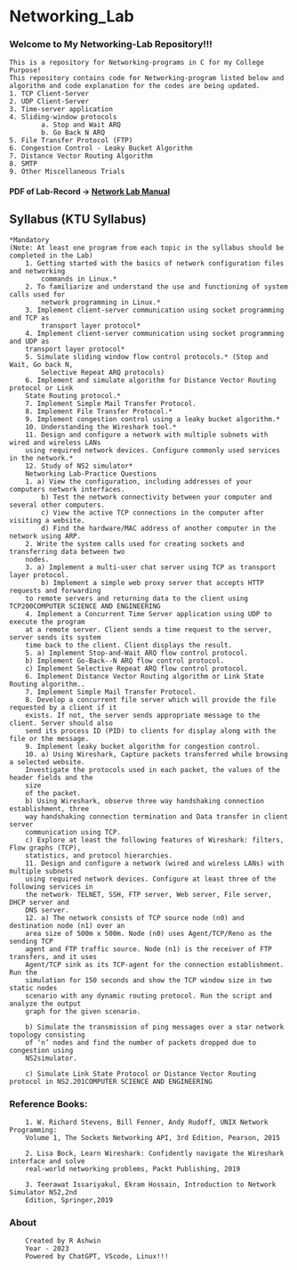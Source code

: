# Networking_Lab
### Welcome to My Networking-Lab Repository!!!
    This is a repository for Networking-programs in C for my College Purpose!
    This repository contains code for Networking-program listed below and algorithm and code explanation for the codes are being updated.
    1. TCP Client-Server
    2. UDP Client-Server
    3. Time-server application
    4. Sliding-window protocols
            a. Stop and Wait ARQ
            b. Go Back N ARQ
    5. File Transfer Protocol (FTP)
    6. Congestion Control - Leaky Bucket Algorithm
    7. Distance Vector Routing Algorithm
    8. SMTP
    9. Other Miscellaneous Trials


#### PDF of Lab-Record -> [Network Lab Manual](https://github.com/ashwin417/Networking_Lab/blob/main/NWLabRecord.pdf)

## Syllabus (KTU Syllabus)
    *Mandatory 
    (Note: At least one program from each topic in the syllabus should be completed in the Lab)
        1. Getting started with the basics of network configuration files and networking
            commands in Linux.*
        2. To familiarize and understand the use and functioning of system calls used for
            network programming in Linux.*
        3. Implement client-server communication using socket programming and TCP as
            transport layer protocol*
        4. Implement client-server communication using socket programming and UDP as
        transport layer protocol*
        5. Simulate sliding window flow control protocols.* (Stop and Wait, Go back N,
            Selective Repeat ARQ protocols)
        6. Implement and simulate algorithm for Distance Vector Routing protocol or Link
        State Routing protocol.*
        7. Implement Simple Mail Transfer Protocol.
        8. Implement File Transfer Protocol.*
        9. Implement congestion control using a leaky bucket algorithm.*
        10. Understanding the Wireshark tool.*
        11. Design and configure a network with multiple subnets with wired and wireless LANs
        using required network devices. Configure commonly used services in the network.*
        12. Study of NS2 simulator*
        Networking Lab-Practice Questions
        1. a) View the configuration, including addresses of your computers network interfaces.
            b) Test the network connectivity between your computer and several other computers.
            c) View the active TCP connections in the computer after visiting a website.
            d) Find the hardware/MAC address of another computer in the network using ARP.
        2. Write the system calls used for creating sockets and transferring data between two
        nodes.
        3. a) Implement a multi-user chat server using TCP as transport layer protocol.
            b) Implement a simple web proxy server that accepts HTTP requests and forwarding
        to remote servers and returning data to the client using TCP200COMPUTER SCIENCE AND ENGINEERING
        4. Implement a Concurrent Time Server application using UDP to execute the program
        at a remote server. Client sends a time request to the server, server sends its system
        time back to the client. Client displays the result.
        5. a) Implement Stop-and-Wait ARQ flow control protocol.
        b) Implement Go-Back--N ARQ flow control protocol.
        c) Implement Selective Repeat ARQ flow control protocol.
        6. Implement Distance Vector Routing algorithm or Link State Routing algorithm..
        7. Implement Simple Mail Transfer Protocol.
        8. Develop a concurrent file server which will provide the file requested by a client if it
        exists. If not, the server sends appropriate message to the client. Server should also
        send its process ID (PID) to clients for display along with the file or the message.
        9. Implement leaky bucket algorithm for congestion control.
        10. a) Using Wireshark, Capture packets transferred while browsing a selected website.
        Investigate the protocols used in each packet, the values of the header fields and the
        size
        of the packet.
        b) Using Wireshark, observe three way handshaking connection establishment, three
        way handshaking connection termination and Data transfer in client server
        communication using TCP.
        c) Explore at least the following features of Wireshark: filters, Flow graphs (TCP),
        statistics, and protocol hierarchies.
        11. Design and configure a network (wired and wireless LANs) with multiple subnets
        using required network devices. Configure at least three of the following services in
        the network- TELNET, SSH, FTP server, Web server, File server, DHCP server and
        DNS server.
        12. a) The network consists of TCP source node (n0) and destination node (n1) over an
        area size of 500m x 500m. Node (n0) uses Agent/TCP/Reno as the sending TCP
        agent and FTP traffic source. Node (n1) is the receiver of FTP transfers, and it uses
        Agent/TCP sink as its TCP-agent for the connection establishment. Run the
        simulation for 150 seconds and show the TCP window size in two static nodes
        scenario with any dynamic routing protocol. Run the script and analyze the output
        graph for the given scenario.

        b) Simulate the transmission of ping messages over a star network topology consisting
        of ‘n’ nodes and find the number of packets dropped due to congestion using
        NS2simulator.

        c) Simulate Link State Protocol or Distance Vector Routing protocol in NS2.201COMPUTER SCIENCE AND ENGINEERING


### Reference Books:
        1. W. Richard Stevens, Bill Fenner, Andy Rudoff, UNIX Network Programming:
        Volume 1, The Sockets Networking API, 3rd Edition, Pearson, 2015

        2. Lisa Bock, Learn Wireshark: Confidently navigate the Wireshark interface and solve
        real-world networking problems, Packt Publishing, 2019

        3. Teerawat Issariyakul, Ekram Hossain, Introduction to Network Simulator NS2,2nd
        Edition, Springer,2019


### About
        Created by R Ashwin
        Year - 2023
        Powered by ChatGPT, VScode, Linux!!!